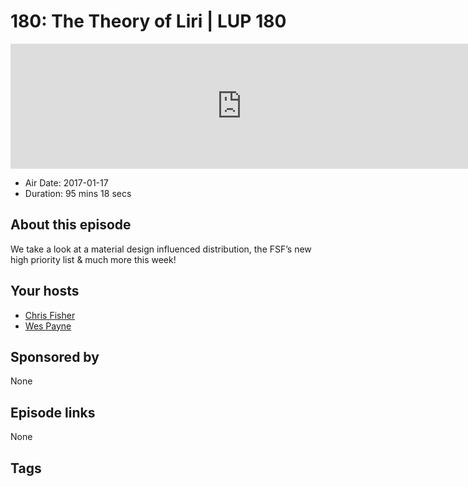 # 180: The Theory of Liri | LUP 180

<iframe src="https://player.fireside.fm/v2/RUkczH-V+5ies2Wpo?theme=dark" width="740" height="200" frameborder="0" scrolling="no"></iframe>

* Air Date: 2017-01-17
* Duration: 95 mins 18 secs

## About this episode

We take a look at a material design influenced distribution, the FSF’s new high priority list & much more this week!

## Your hosts
* [Chris Fisher](https://linuxunplugged.com/hosts/chrislas)
* [Wes Payne](https://linuxunplugged.com/hosts/wes)

## Sponsored by

None



## Episode links

None



## Tags

